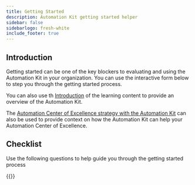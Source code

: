 ```yaml
---
title: Getting Started
description: Automation Kit getting started helper
sidebar: false
sidebarlogo: fresh-white
include_footer: true
---
```


## Introduction

Getting started can be one of the key blockers to evaluating and using the Automation Kit in your organization. You can use the interactive form below to step you through the getting started process.

You can also use th [Introduction](https://learn.microsoft.com/power-automate/guidance/automation-kit/overview/introduction) of the learning content to provide an overview of the Automation Kit.

The [Automation Center of Excellence strategy with the Automation Kit](https://learn.microsoft.com/power-automate/guidance/automation-kit/overview/automation-coe-strategy) can also be used to provide context on how the Automation Kit can help your Automation Center of Excellence.

## Checklist

Use the following questions to help guide you through the getting started process

{{<questions name="checklist.json" completed="Thank you for completing checklist" showNavigationButtons=false >}}